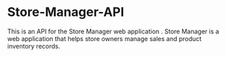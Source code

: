 # Store-Manager-API
This is an API for the Store Manager web application . Store Manager is a web application that helps store owners manage sales and product inventory records.
